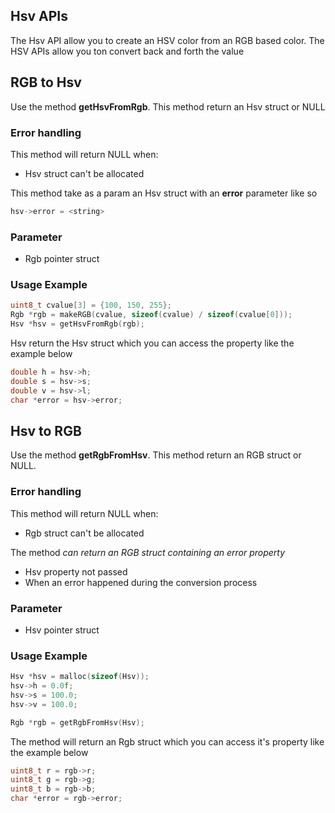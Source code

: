 ## Hsv APIs

The Hsv API allow you to create an HSV color from an RGB based color. The HSV APIs allow you ton convert back and forth the value

## RGB to Hsv

Use the method **getHsvFromRgb**. This method return an Hsv struct or NULL

### Error handling

This method will return NULL when:

- Hsv struct can't be allocated

This method take as a param an Hsv struct with an **error** parameter like so

```c
hsv->error = <string>
```

### Parameter

- Rgb pointer struct


### Usage Example

```c
uint8_t cvalue[3] = {100, 150, 255};
Rgb *rgb = makeRGB(cvalue, sizeof(cvalue) / sizeof(cvalue[0]));
Hsv *hsv = getHsvFromRgb(rgb);
```

Hsv return the Hsv struct which you can access the property like the example below

```c
double h = hsv->h;
double s = hsv->s;
double v = hsv->l;
char *error = hsv->error;
```

## Hsv to RGB

Use the method **getRgbFromHsv**. This method return an RGB struct or NULL.

### Error handling

This method will return NULL when:

- Rgb struct can't be allocated

The method *can return an RGB struct containing an error property*

- Hsv property not passed
- When an error happened during the conversion process

### Parameter

- Hsv pointer struct

### Usage Example

```c
Hsv *hsv = malloc(sizeof(Hsv));
hsv->h = 0.0f;
hsv->s = 100.0;
hsv->v = 100.0;

Rgb *rgb = getRgbFromHsv(Hsv);
```

The method will return an Rgb struct which you can access it's property like the example below

```c
uint8_t r = rgb->r;
uint8_t g = rgb->g;
uint8_t b = rgb->b;
char *error = rgb->error;
```



